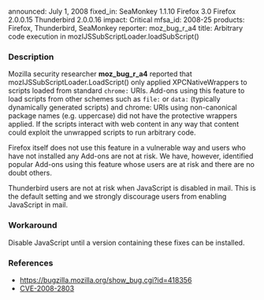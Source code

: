 announced: July 1, 2008
fixed_in: SeaMonkey 1.1.10
          Firefox 3.0
          Firefox 2.0.0.15
          Thunderbird 2.0.0.16
impact: Critical
mfsa_id: 2008-25
products: Firefox, Thunderbird, SeaMonkey
reporter: moz_bug_r_a4
title: Arbitrary code execution in mozIJSSubScriptLoader.loadSubScript()

<h3>Description</h3>

<p>Mozilla security researcher <strong>moz_bug_r_a4</strong> reported
that mozIJSSubScriptLoader.LoadScript() only applied XPCNativeWrappers to
scripts loaded from standard <code>chrome:</code> URIs. Add-ons using
this feature to load scripts from other schemes such as <code>file:</code>
or <code>data:</code> (typically dynamically generated scripts) and
chrome: URIs using non-canonical package names (e.g. uppercase) did
not have the protective wrappers applied. If the scripts interact
with web content in any way that content could exploit the unwrapped
scripts to run arbitrary code.</p>

<p>Firefox itself does not use this feature in a vulnerable way and
users who have not installed any Add-ons are not at risk. We have,
however, identified popular Add-ons using this feature whose
users are at risk and there are no doubt others.</p>

<p class="note">Thunderbird users are not at risk when JavaScript is
disabled in mail. This is the default setting and we strongly discourage
users from enabling JavaScript in mail.</p>

<h3>Workaround</h3>

<p>Disable JavaScript until a version containing these fixes can be installed.</p>

<h3>References</h3>

<ul>
  <li><a href="https://bugzilla.mozilla.org/show_bug.cgi?id=418356">https://bugzilla.mozilla.org/show_bug.cgi?id=418356</a></li>
  <li><a class="ex-ref" href="http://cve.mitre.org/cgi-bin/cvename.cgi?name=CVE-2008-2803">CVE-2008-2803</a></li>

</ul>



